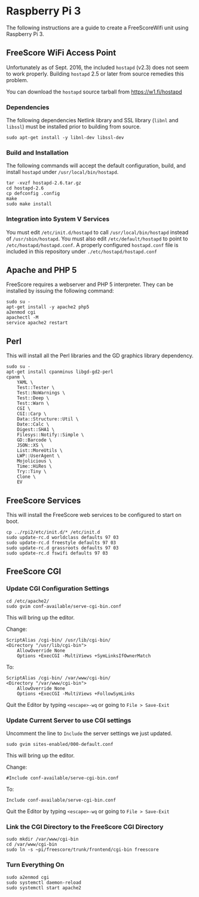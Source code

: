 # Raspberry Pi 3

The following instructions are a guide to create a FreeScoreWifi unit using Raspberry Pi 3.

## FreeScore WiFi Access Point

Unfortunately as of Sept. 2016, the included `hostapd` (v2.3) does not seem to work properly. Building `hostapd` 2.5 or later from source remedies this problem.

You can download the `hostapd` source tarball from https://w1.fi/hostapd

### Dependencies

The following dependencies Netlink library and SSL library (`libnl` and `libssl`) must be installed prior to building from source.

	sudo apt-get install -y libnl-dev libssl-dev
	
### Build and Installation

The following commands will accept the default configuration, build, and install `hostapd` under `/usr/local/bin/hostapd`.

	tar -xvzf hostapd-2.6.tar.gz
	cd hostapd-2.6
	cp defconfig .config
	make
	sudo make install
	
### Integration into System V Services

You must edit `/etc/init.d/hostapd` to call `/usr/local/bin/hostapd` instead of `/usr/sbin/hostapd`. You must also edit `/etc/default/hostapd` to point to `/etc/hostapd/hostapd.conf`. A properly configured `hostapd.conf` file is included in this repository under `./etc/hostapd/hostapd.conf`

## Apache and PHP 5

FreeScore requires a webserver and PHP 5 interpreter. They can be installed by issuing the following command:

	sudo su -
	apt-get install -y apache2 php5
	a2enmod cgi
	apachectl -M
	service apache2 restart	
	
## Perl

This will install all the Perl libraries and the GD graphics library dependency.

	sudo su -
	apt-get install cpanminus libgd-gd2-perl
	cpanm \
		YAML \
		Test::Tester \
		Test::NoWarnings \
		Test::Deep \
		Test::Warn \
		CGI \
		CGI::Carp \
		Data::Structure::Util \
		Date::Calc \
		Digest::SHA1 \
		Filesys::Notify::Simple \
		GD::Barcode \
		JSON::XS \
		List::MoreUtils \
		LWP::UserAgent \
		Mojolicious \
		Time::HiRes \
		Try::Tiny \
		Clone \
		EV	
		
## FreeScore Services

This will install the FreeScore web services to be configured to start on boot.

	cp ../rpi2/etc/init.d/* /etc/init.d
	sudo update-rc.d worldclass defaults 97 03
	sudo update-rc.d freestyle defaults 97 03
	sudo update-rc.d grassroots defaults 97 03
	sudo update-rc.d fswifi defaults 97 03

	
## FreeScore CGI


### Update CGI Configuration Settings 
	cd /etc/apache2/
	sudo gvim conf-available/serve-cgi-bin.conf

This will bring up the editor. 

Change:

	ScriptAlias /cgi-bin/ /usr/lib/cgi-bin/ 
	<Directory "/usr/lib/cgi-bin">
		AllowOverride None
		Options +ExecCGI -MultiViews +SymLinksIfOwnerMatch

To:

	ScriptAlias /cgi-bin/ /var/www/cgi-bin/ 
	<Directory "/var/www/cgi-bin">
		AllowOverride None
		Options +ExecCGI -MultiViews +FollowSymLinks
		
Quit the Editor by typing `<escape>-wq` or going to `File > Save-Exit`


### Update Current Server to use CGI settings
Uncomment the line to `Include` the server settings we just updated.

	sudo gvim sites-enabled/000-default.conf

This will bring up the editor. 

Change:

	#Include conf-available/serve-cgi-bin.conf

To: 

	Include conf-available/serve-cgi-bin.conf
	
Quit the Editor by typing `<escape>-wq` or going to `File > Save-Exit`

### Link the CGI Directory to the FreeScore CGI Directory

	sudo mkdir /var/www/cgi-bin
	cd /var/www/cgi-bin
	sudo ln -s ~pi/freescore/trunk/frontend/cgi-bin freescore
	
### Turn Everything On

	sudo a2enmod cgi
	sudo systemctl daemon-reload
	sudo systemctl start apache2


